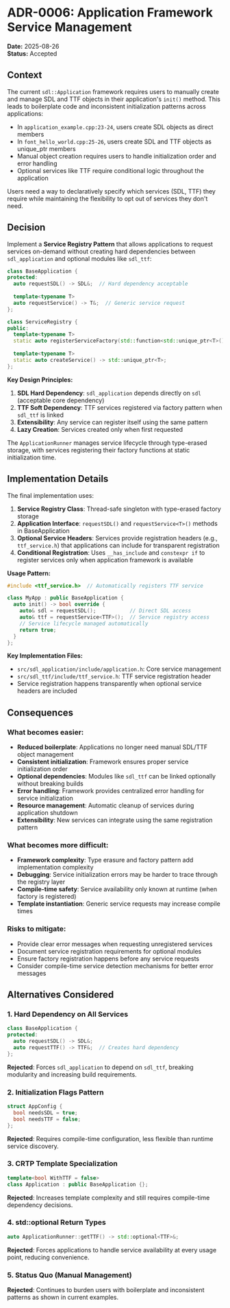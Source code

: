 # ADR-0006: Application Framework Service Management

**Date:** 2025-08-26  
**Status:** Accepted

## Context

The current `sdl::Application` framework requires users to manually create and manage SDL and TTF objects in their application's `init()` method. This leads to boilerplate code and inconsistent initialization patterns across applications:

- In `application_example.cpp:23-24`, users create SDL objects as direct members
- In `font_hello_world.cpp:25-26`, users create SDL and TTF objects as unique_ptr members
- Manual object creation requires users to handle initialization order and error handling
- Optional services like TTF require conditional logic throughout the application

Users need a way to declaratively specify which services (SDL, TTF) they require while maintaining the flexibility to opt out of services they don't need.

## Decision

Implement a **Service Registry Pattern** that allows applications to request services on-demand without creating hard dependencies between `sdl_application` and optional modules like `sdl_ttf`:

```cpp
class BaseApplication {
protected:
  auto requestSDL() -> SDL&;  // Hard dependency acceptable
  
  template<typename T>
  auto requestService() -> T&;  // Generic service request
};

class ServiceRegistry {
public:
  template<typename T>
  static auto registerServiceFactory(std::function<std::unique_ptr<T>()> factory) -> void;
  
  template<typename T>
  static auto createService() -> std::unique_ptr<T>;
};
```

**Key Design Principles:**
1. **SDL Hard Dependency**: `sdl_application` depends directly on `sdl` (acceptable core dependency)
2. **TTF Soft Dependency**: TTF services registered via factory pattern when `sdl_ttf` is linked
3. **Extensibility**: Any service can register itself using the same pattern
4. **Lazy Creation**: Services created only when first requested

The `ApplicationRunner` manages service lifecycle through type-erased storage, with services registering their factory functions at static initialization time.

## Implementation Details

The final implementation uses:

1. **Service Registry Class**: Thread-safe singleton with type-erased factory storage
2. **Application Interface**: `requestSDL()` and `requestService<T>()` methods in BaseApplication
3. **Optional Service Headers**: Services provide registration headers (e.g., `ttf_service.h`) that applications can include for transparent registration
4. **Conditional Registration**: Uses `__has_include` and `constexpr if` to register services only when application framework is available

**Usage Pattern:**
```cpp
#include <ttf_service.h>  // Automatically registers TTF service

class MyApp : public BaseApplication {
  auto init() -> bool override {
    auto& sdl = requestSDL();           // Direct SDL access
    auto& ttf = requestService<TTF>();  // Service registry access
    // Service lifecycle managed automatically
    return true;
  }
};
```

**Key Implementation Files:**
- `src/sdl_application/include/application.h`: Core service management
- `src/sdl_ttf/include/ttf_service.h`: TTF service registration header
- Service registration happens transparently when optional service headers are included

## Consequences

### What becomes easier:
- **Reduced boilerplate**: Applications no longer need manual SDL/TTF object management
- **Consistent initialization**: Framework ensures proper service initialization order
- **Optional dependencies**: Modules like `sdl_ttf` can be linked optionally without breaking builds
- **Error handling**: Framework provides centralized error handling for service initialization
- **Resource management**: Automatic cleanup of services during application shutdown
- **Extensibility**: New services can integrate using the same registration pattern

### What becomes more difficult:
- **Framework complexity**: Type erasure and factory pattern add implementation complexity
- **Debugging**: Service initialization errors may be harder to trace through the registry layer
- **Compile-time safety**: Service availability only known at runtime (when factory is registered)
- **Template instantiation**: Generic service requests may increase compile times

### Risks to mitigate:
- Provide clear error messages when requesting unregistered services
- Document service registration requirements for optional modules
- Ensure factory registration happens before any service requests
- Consider compile-time service detection mechanisms for better error messages

## Alternatives Considered

### 1. Hard Dependency on All Services
```cpp
class BaseApplication {
protected:
  auto requestSDL() -> SDL&;
  auto requestTTF() -> TTF&;  // Creates hard dependency
};
```
**Rejected**: Forces `sdl_application` to depend on `sdl_ttf`, breaking modularity and increasing build requirements.

### 2. Initialization Flags Pattern
```cpp
struct AppConfig {
  bool needsSDL = true;
  bool needsTTF = false;
};
```
**Rejected**: Requires compile-time configuration, less flexible than runtime service discovery.

### 3. CRTP Template Specialization
```cpp
template<bool WithTTF = false>
class Application : public BaseApplication {};
```
**Rejected**: Increases template complexity and still requires compile-time dependency decisions.

### 4. std::optional Return Types
```cpp
auto ApplicationRunner::getTTF() -> std::optional<TTF>&;
```
**Rejected**: Forces applications to handle service availability at every usage point, reducing convenience.

### 5. Status Quo (Manual Management)
**Rejected**: Continues to burden users with boilerplate and inconsistent patterns as shown in current examples.
